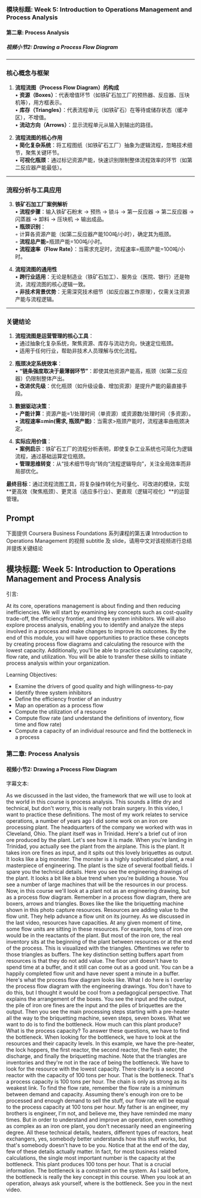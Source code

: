 ### 模块标题: Week 5: Introduction to Operations Management and Process Analysis  
#### 第二章: Process Analysis  
##### 视频小节2: Drawing a Process Flow Diagram  

---

### 核心概念与框架  
1. **流程流图（Process Flow Diagram）的构成**  
   • **资源（Boxes）**：代表增值环节（如铁矿石加工厂的预热器、反应器、压块机等），用方框表示。  
   • **库存（Triangles）**：代表流程单元（如铁矿石）在等待或储存状态（缓冲区），不增值。  
   • **流动方向（Arrows）**：显示流程单元从输入到输出的路径。  

2. **流程流图的核心作用**  
   • **简化复杂系统**：将工程图纸（如铁矿石工厂）抽象为逻辑流程，忽略技术细节，聚焦关键环节。  
   • **可视化瓶颈**：通过标记资源产能，快速识别限制整体流程效率的环节（如第二反应器产能最低）。  

---

### 流程分析与工具应用  
3. **铁矿石加工厂案例解析**  
   • **流程步骤**：输入铁矿石粉末 → 预热 → 锁斗 → 第一反应器 → 第二反应器 → 闪蒸器 → 卸料 → 压块机 → 输出成品。  
   • **瓶颈识别**：  
     ◦ 计算各资源产能（如第二反应器产能100吨/小时），确定其为瓶颈。  
     ◦ **流程总产能**=瓶颈产能=100吨/小时。  
   • **流程速率（Flow Rate）**：当需求充足时，流程速率=瓶颈产能=100吨/小时。  

4. **流程流图的通用性**  
   • **跨行业适用**：无论是制造业（铁矿石加工）、服务业（医院、银行）还是物流，流程流图的核心逻辑一致。  
   • **非技术背景优势**：无需深究技术细节（如反应器工作原理），仅需关注资源产能与流程逻辑。  

---

### 关键结论  
1. **流程流图是运营管理的核心工具**：  
   • 通过抽象化复杂系统，聚焦资源、库存与流动方向，快速定位瓶颈。  
   • 适用于任何行业，帮助非技术人员理解与优化流程。  

2. **瓶颈决定系统效率**：  
   • **“链条强度取决于最薄弱环节”**：即使其他资源产能高，瓶颈（如第二反应器）仍限制整体产出。  
   • **改进优先级**：优化瓶颈（如升级设备、增加资源）是提升产能的最直接手段。  

3. **数据驱动决策**：  
   • **产能计算**：资源产能=1/处理时间（单资源）或资源数/处理时间（多资源）。  
   • **流程速率=min(需求, 瓶颈产能)**：当需求>瓶颈产能时，流程速率由瓶颈决定。  

4. **实际应用价值**：  
   • **案例启示**：铁矿石工厂的流程分析表明，即使复杂工业系统也可简化为逻辑流程，通过基础运算定位瓶颈。  
   • **管理思维转变**：从“技术细节导向”转向“流程逻辑导向”，关注全局效率而非局部优化。  

**最终目标**：通过流程流图工具，将复杂操作转化为可量化、可改进的模块，实现**更高效（聚焦瓶颈）、更灵活（适应多行业）、更直观（逻辑可视化）**的运营管理。

## Prompt

下面提供 Coursera Business Foundations 系列课程的第五课 Introduction to Operations Management 的视频 subtitle 及 slide，请用中文对该视频进行总结并提炼关键结论

## 模块标题: Week 5: Introduction to Operations Management and Process Analysis

引言: 

At its core, operations management is about finding and then reducing inefficiencies. We will start by examining key concepts such as cost-quality trade-off, the efficiency frontier, and three system inhibitors. We will also explore process analysis, enabling you to identify and analyze the steps involved in a process and make changes to improve its outcomes. By the end of this module, you will have opportunities to practice these concepts by creating process flow diagrams and calculating the resource with the lowest capacity. Additionally, you'll be able to practice calculating capacity, flow rate, and utilization. You will be able to transfer these skills to initiate process analysis within your organization.

Learning Objectives:
- Examine the drivers of good quality and high willingness-to-pay
- Identify three system inhibitors
- Define the efficiency frontier of an industry
- Map an operation as a process flow
- Compute the utilization of a resource
- Compute flow rate (and understand the definitions of inventory, flow time and flow rate)
- Compute a capacity of an individual resource and find the bottleneck in a process

### 第二章: Process Analysis

#### 视频小节2: Drawing a Process Flow Diagram

字幕文本: 

As we discussed in the last video, the framework that we will use to look at the world in this course is process analysis. This sounds a little dry and technical, but don't worry, this is really not brain surgery. In this video, I want to practice these definitions. The most of my work relates to service operations, a number of years ago I did some work on an iron ore processing plant. The headquarters of the company we worked with was in Cleveland, Ohio. The plant itself was in Trinidad. Here's a brief cut of iron ore produced by the plant. Let's see how it is made. When you're landing in Trinidad, you actually see the plant from the airplane. This is the plant. It takes iron ore fines as input, and it spits out this lovely briquettes as output. It looks like a big monster. The monster is a highly sophisticated plant, a real masterpiece of engineering. The plant is the size of several football fields. I spare you the technical details. Here you see the engineering drawings of the plant. It looks a bit like a blue trend when you're building a house. You see a number of large machines that will be the resources in our process. Now, in this course we'll look at a plant not as an engineering drawing, but as a process flow diagram. Remember in a process flow diagram, there are boxers, arrows and triangles. Boxes like the like the briquetting machine shown in this photo capture resources. Resources are adding value to the flow unit. They help advance a flow unit on its journey. As we discussed in the last video, resources have capacities. At any given moment of time, some flow units are sitting in these resources. For example, tons of iron ore would be in the reactants of the plant. But most of the iron ore, the real inventory sits at the beginning of the plant between resources or at the end of the process. This is visualized with the triangles. Oftentimes we refer to those triangles as buffers. The key distinction setting buffers apart from resources is that they do not add value. The floor unit doesn't have to spend time at a buffer, and it still can come out as a good unit. You can be a happily completed flow unit and have never spent a minute in a buffer. Here's what the process flow diagram looks like. What I do here is I overlay the process flow diagram with the engineering drawings. You don't have to do this, but I thought it would be cool from a pedagogical perspective. That explains the arrangement of the boxes. You see the input and the output, the pile of iron ore fines are the input and the piles of briquettes are the output. Then you see the main processing steps starting with a pre-heater all the way to the briquetting machine, seven steps, seven boxes. What we want to do is to find the bottleneck. How much can this plant produce? What is the process capacity? To answer these questions, we have to find the bottleneck. When looking for the bottleneck, we have to look at the resources and their capacity levels. In this example, we have the pre-heater, the lock hoppers, the first reactor, the second reactor, the flesh eater, the discharge, and finally the briquetting machine. Note that the triangles are inventories and they're not in the race of being the bottleneck. We have to look for the resource with the lowest capacity. There clearly is a second reactor with the capacity of 100 tons per hour. That is the bottleneck. That's a process capacity is 100 tons per hour. The chain is only as strong as its weakest link. To find the flow rate, remember the flow rate is a minimum between demand and capacity. Assuming there's enough iron ore to be processed and enough demand to sell the stuff, our flow rate will be equal to the process capacity at 100 tons per hour. My father is an engineer, my brothers is engineer, I'm not, and believe me, they have reminded me many times. But in order to understand and improve an operation, even something as complex as an iron ore plant, you don't necessarily need an engineering degree. All these technical details, heaters, different types of reactors, heat exchangers, yes, somebody better understands how this stuff works, but that's somebody doesn't have to be you. Notice that at the end of the day, few of these details actually matter. In fact, for most business related calculations, the single most important number is the capacity at the bottleneck. This plant produces 100 tons per hour. That is a crucial information. The bottleneck is a constraint on the system. As I said before, the bottleneck is really the key concept in this course. When you look at an operation, always ask yourself, where is the bottleneck. See you in the next video.